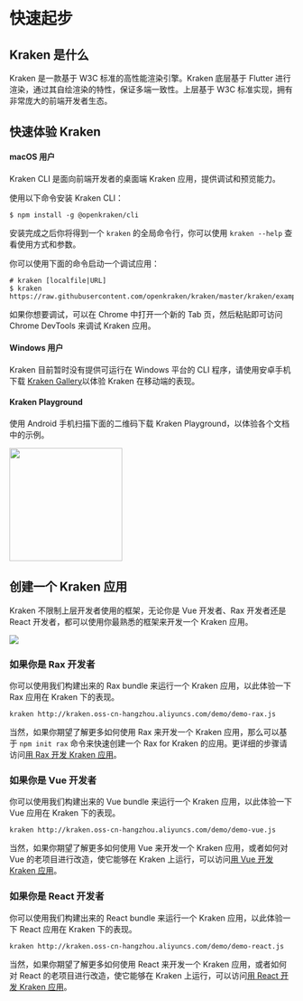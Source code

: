 # 快速起步

## Kraken 是什么

Kraken 是一款基于 W3C 标准的高性能渲染引擎。Kraken 底层基于 Flutter 进行渲染，通过其自绘渲染的特性，保证多端一致性。上层基于 W3C 标准实现，拥有非常庞大的前端开发者生态。

## 快速体验 Kraken

#### macOS 用户

Kraken CLI 是面向前端开发者的桌面端 Kraken 应用，提供调试和预览能力。

使用以下命令安装 Kraken CLI：

```shell
$ npm install -g @openkraken/cli
```

安装完成之后你将得到一个 `kraken` 的全局命令行，你可以使用 `kraken --help` 查看使用方式和参数。

你可以使用下面的命令启动一个调试应用：

```shell
# kraken [localfile|URL]
$ kraken https://raw.githubusercontent.com/openkraken/kraken/master/kraken/example/assets/bundle.js
```

如果你想要调试，可以在 Chrome 中打开一个新的 Tab 页，然后粘贴即可访问 Chrome DevTools 来调试 Kraken 应用。

#### Windows 用户

Kraken 目前暂时没有提供可运行在 Windows 平台的 CLI 程序，请使用安卓手机下载 [Kraken Gallery](https://github.com/openkraken/gallery)以体验 Kraken 在移动端的表现。

#### Kraken Playground

使用 Android 手机扫描下面的二维码下载 Kraken Playground，以体验各个文档中的示例。

<img src="https://kraken.oss-cn-hangzhou.aliyuncs.com/images/80__46bf3eaeb94f716e0d49c3f6beddabed_c12a17e1b28794b033f4cbe64463ee5b.png" width="200px"></img>

## 创建一个 Kraken 应用

Kraken 不限制上层开发者使用的框架，无论你是 Vue 开发者、Rax 开发者还是 React 开发者，都可以使用你最熟悉的框架来开发一个 Kraken 应用。

![](https://img.alicdn.com/imgextra/i1/O1CN017l9JYV1HHIam1kLgC_!!6000000000732-2-tps-1097-263.png)

### 如果你是 Rax 开发者

你可以使用我们构建出来的 Rax bundle 来运行一个 Kraken 应用，以此体验一下 Rax 应用在 Kraken 下的表现。

```shell
kraken http://kraken.oss-cn-hangzhou.aliyuncs.com/demo/demo-rax.js
```

当然，如果你期望了解更多如何使用 Rax 来开发一个 Kraken 应用，那么可以基于 `npm init rax` 命令来快速创建一个 Rax for Kraken 的应用。更详细的步骤请访问[用 Rax 开发 Kraken 应用](/guide/development/rax)。

### 如果你是 Vue 开发者

你可以使用我们构建出来的 Vue bundle 来运行一个 Kraken 应用，以此体验一下 Vue 应用在 Kraken 下的表现。

```shell
kraken http://kraken.oss-cn-hangzhou.aliyuncs.com/demo/demo-vue.js
```

当然，如果你期望了解更多如何使用 Vue 来开发一个 Kraken 应用，或者如何对 Vue 的老项目进行改造，使它能够在 Kraken 上运行，可以访问[用 Vue 开发 Kraken 应用](/guide/development/vue)。

### 如果你是 React 开发者

你可以使用我们构建出来的 React bundle 来运行一个 Kraken 应用，以此体验一下 React 应用在 Kraken 下的表现。

```shell
kraken http://kraken.oss-cn-hangzhou.aliyuncs.com/demo/demo-react.js
```

当然，如果你期望了解更多如何使用 React 来开发一个 Kraken 应用，或者如何对 React 的老项目进行改造，使它能够在 Kraken 上运行，可以访问[用 React 开发 Kraken 应用](/guide/development/react)。
